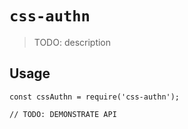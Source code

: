 # `css-authn`

> TODO: description

## Usage

```
const cssAuthn = require('css-authn');

// TODO: DEMONSTRATE API
```
